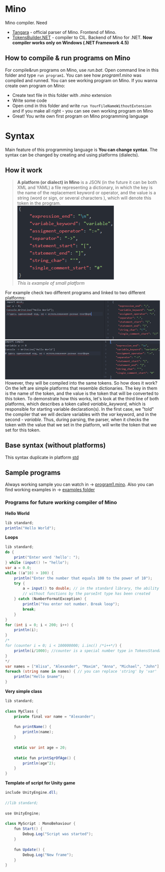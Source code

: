 # Mino
 Mino compiler. Need
 * [Tangara](https://github.com/mino-lang/Tangara) - official parser of Mino. Frontend of Mino.
 * [TokensBuilder.NET](https://github.com/mino-lang/TokensBuilder.NET) - compiler to CIL. Backend of Mino for .NET.
 **Now compiler works only on Windows (.NET Framework 4.5)**
## How to compile & run programs on Mino
For compile&run programs on Mino, use *run.bat*. Open command line in this folder and type `run program1`. You can see how *program1.mino* was compiled and runned. You can see working program on Mino. If you wanna create own program on Mino:
 * Create text file in this folder with *.mino* extension
 * Write some code
 * Open cmd in this folder and write `run YourFileNameWithoutExtension` and if you make all right - you can see own working program on Mino
 * Great! You write own first program on Mino programming language
# Syntax
Main feature of this programming language is **You can change syntax**. The syntax can be changed by creating and using platforms (dialects).
## How it work
> **A platform (or dialect) in Mino** is a JSON (in the future it can be both XML and YAML) a file representing a dictionary, in which the key is the name of the replacement keyword or operator, and the value is a string (word or sign, or several characters ), which will denote this token in the program.  
![platform-example](res/platform_example.png)  
*This is example of small platform*

For example check two different programs and linked to two different platforms:
![platform-code1](res/platform_code1.png)
![platform-code2](res/platform_code2.png)  
However, they will be compiled into the same tokens. So how does it work? On the left are simple platforms that resemble dictionaries. The key in them is the name of the token, and the value is the token that will be converted to this token. To demonstrate how this works, let's look at the third line of both platforms, which describes a token called *variable_keyword*, which is responsible for starting variable declaration(s). In the first case, we "told" the compiler that we will declare variables with the *var* keyword, and in the second - *variable*. Thus, during parsing, the parser, when it checks the token with the value that we set in the platform, will write the token that we set for this token.
## Base syntax (without platforms)
This syntax duplicate in platform [std](https://github.com/mino-lang/Mino/blob/master/platforms/std.json)
## Sample programs
Always working sample you can watch in -> [program1.mino](https://github.com/mino-lang/Mino/blob/master/program.mino).
Also you can find working examples in -> [examples folder](https://github.com/mino-lang/Mino/tree/master/examples)
### Programs for future *working* compiler of Mino
**Hello World**
```cs
lib standard;
println("Hello World");
```
**Loops**
```cs
lib standard;
do {
    print("Enter word 'hello': ");
} while (input() != "hello");
var a = 0.0;
while ((a^10) > 100) {
    println("Enter the number that equals 100 to the power of 10");
    try {
        a = input() to double; // in the standard library, the ability to explicitly convert from string type to any numeric type
        // without functions by the parseInt type has been created
    } catch (NumberFormatException) {
        println("You enter not number. Break loop");
        break;
    }
}
for (int i = 0; i < 200; i++) {
    println(i);
}
/*
for (counter i = 0; i < 100000000; i.inc() /*i++*/) {
    println(i/1000); //counter is a special number type in TokensStandard library which optimize use of memory
}
*/
var names = ["Alisa", "Alexander", "Maxim", "Anna", "Michael", "John"];
foreach (string name in names) { // you can replace 'string' by 'var'
    println("Hello $name");
}
```

**Very simple class**
```cs
lib standard;

class MyClass {
    private final var name = "Alexander";

    fun printName() {
        println(name);
    }

    static var int age = 20;

    static fun printSqrOfAge() {
        println(age^2);
    }
}
```

**Template of script for Unity game**
```cs
include UnityEngine.dll;

//lib standard;

use UnityEngine;

class MyScript : MonoBehaviour {
    fun Start() {
        Debug.Log("Script was started");
    }

    fun Update() {
        Debug.Log("New frame");
    }
}
```
